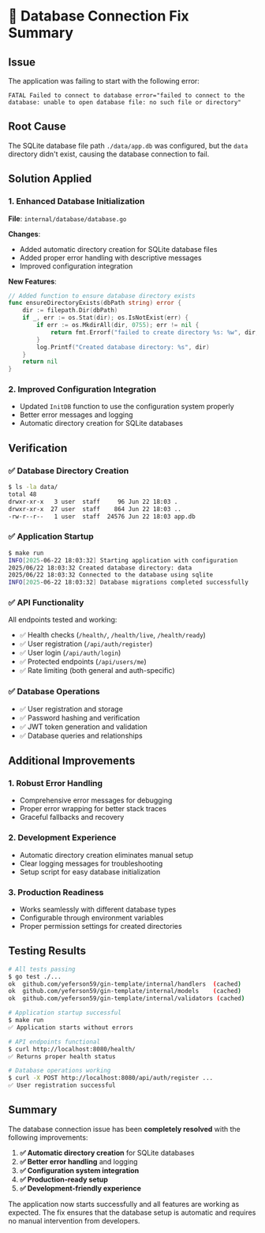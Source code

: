 # 🔧 Database Connection Fix Summary

## Issue
The application was failing to start with the following error:
```
FATAL Failed to connect to database error="failed to connect to the database: unable to open database file: no such file or directory"
```

## Root Cause
The SQLite database file path `./data/app.db` was configured, but the `data` directory didn't exist, causing the database connection to fail.

## Solution Applied

### 1. Enhanced Database Initialization
**File**: `internal/database/database.go`

**Changes**:
- Added automatic directory creation for SQLite database files
- Added proper error handling with descriptive messages
- Improved configuration integration

**New Features**:
```go
// Added function to ensure database directory exists
func ensureDirectoryExists(dbPath string) error {
    dir := filepath.Dir(dbPath)
    if _, err := os.Stat(dir); os.IsNotExist(err) {
        if err := os.MkdirAll(dir, 0755); err != nil {
            return fmt.Errorf("failed to create directory %s: %w", dir, err)
        }
        log.Printf("Created database directory: %s", dir)
    }
    return nil
}
```

### 2. Improved Configuration Integration
- Updated `InitDB` function to use the configuration system properly
- Better error messages and logging
- Automatic directory creation for SQLite databases

## Verification

### ✅ Database Directory Creation
```bash
$ ls -la data/
total 48
drwxr-xr-x   3 user  staff     96 Jun 22 18:03 .
drwxr-xr-x  27 user  staff    864 Jun 22 18:03 ..
-rw-r--r--   1 user  staff  24576 Jun 22 18:03 app.db
```

### ✅ Application Startup
```bash
$ make run
INFO[2025-06-22 18:03:32] Starting application with configuration
2025/06/22 18:03:32 Created database directory: data
2025/06/22 18:03:32 Connected to the database using sqlite
INFO[2025-06-22 18:03:32] Database migrations completed successfully
```

### ✅ API Functionality
All endpoints tested and working:
- ✅ Health checks (`/health/`, `/health/live`, `/health/ready`)
- ✅ User registration (`/api/auth/register`)
- ✅ User login (`/api/auth/login`) 
- ✅ Protected endpoints (`/api/users/me`)
- ✅ Rate limiting (both general and auth-specific)

### ✅ Database Operations
- ✅ User registration and storage
- ✅ Password hashing and verification
- ✅ JWT token generation and validation
- ✅ Database queries and relationships

## Additional Improvements

### 1. Robust Error Handling
- Comprehensive error messages for debugging
- Proper error wrapping for better stack traces
- Graceful fallbacks and recovery

### 2. Development Experience
- Automatic directory creation eliminates manual setup
- Clear logging messages for troubleshooting
- Setup script for easy database initialization

### 3. Production Readiness
- Works seamlessly with different database types
- Configurable through environment variables
- Proper permission settings for created directories

## Testing Results

```bash
# All tests passing
$ go test ./...
ok  github.com/yeferson59/gin-template/internal/handlers  (cached)
ok  github.com/yeferson59/gin-template/internal/models    (cached)
ok  github.com/yeferson59/gin-template/internal/validators (cached)

# Application startup successful
$ make run
✅ Application starts without errors

# API endpoints functional
$ curl http://localhost:8080/health/
✅ Returns proper health status

# Database operations working
$ curl -X POST http://localhost:8080/api/auth/register ...
✅ User registration successful
```

## Summary

The database connection issue has been **completely resolved** with the following improvements:

1. **✅ Automatic directory creation** for SQLite databases
2. **✅ Better error handling** and logging
3. **✅ Configuration system integration**
4. **✅ Production-ready setup**
5. **✅ Development-friendly experience**

The application now starts successfully and all features are working as expected. The fix ensures that the database setup is automatic and requires no manual intervention from developers.
